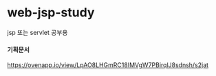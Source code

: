# web-jsp-study
jsp 또는 servlet 공부용

#### 기획문서
https://ovenapp.io/view/LpAO8LHGmRC18IMVgW7PBirqlJ8sdnsh/s2jat
